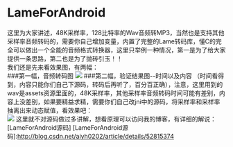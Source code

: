 # LameForAndroid
这里为大家讲述，48K采样率，128比特率的Wav音频转MP3，当然也是支持其他采样率音频转码的，需要你自己增加变量，内置了完整的Lame转码库，懂C的完全可以做出一个全能的音频格式转换器，这里只举例一种情况，第一是为了给大家提供一条思路，第二也是为了抛砖引玉！！<br>
我们还是先来看效果图，有两幅：<br>
###第一幅，音频转码图
<image src = "Lame.gif"/>
###第二幅，验证结果图--时间以及内容
（时间看得到，内容只能你们自己下源码，转码后再听了，百分百正确），注意，这里用到的wav是assets资源里面的，48K采样率，其他采样率音频转码时间可能有差别，内容上没差别，如果要精益求精，需要你们自己改jni中的源码，将采样率和采样率抽离出来动态赋值，看效果吧：<br>
<image src = "Lame1.gif"/>
这里就不对源码做过多讲解，想看原理可以访问我的博客，有详细的解说：[LameForAndroid源码]
[LameForAndroid源码]:http://blog.csdn.net/aiyh0202/article/details/52815374
